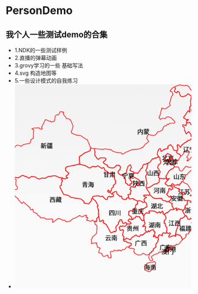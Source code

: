 # PersonDemo 

## 我个人一些测试demo的合集



* 1.NDK的一些测试样例
* 2.直播的弹幕动画
* 3.grovy学习的一些 基础写法
* 4.svg 构造地图等
* 5.一些设计模式的自我练习
 * ![image](https://github.com/dust365/PersonDemo/blob/master/app/src/main/res/raw/map.gif)
